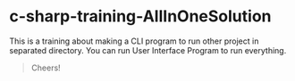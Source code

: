 # c-sharp-training-AllInOneSolution


This is a training about making a CLI program to run other project in separated directory. You can run User Interface Program to run everything.

> Cheers!
